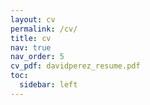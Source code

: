 ```yaml
---
layout: cv
permalink: /cv/
title: cv
nav: true
nav_order: 5
cv_pdf: davidperez_resume.pdf
toc:
  sidebar: left
---
```

